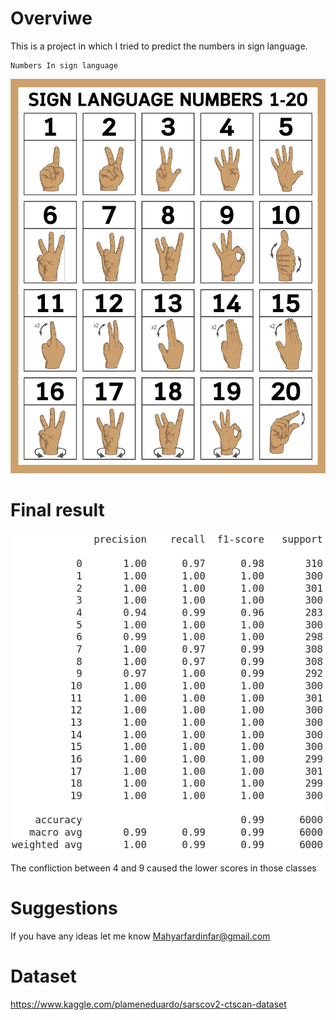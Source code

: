 # Overviwe 

This is a project in which I tried to predict the numbers in sign language.

	Numbers In sign language
	

![alt text](https://github.com/MahyarFardin/Neural-Networks/blob/neural-network/CNN/Detecting_Sign_Numbers/asl-sign-language-numbers-1-20_313731.jpg)


# Final result

 ![alt text](https://github.com/MahyarFardin/Neural-Networks/blob/neural-network/CNN/Detecting_Sign_Numbers/Screenshot%20from%202022-03-10%2021-33-18.png)
 
 
 The confliction between 4 and 9 caused the lower scores in those classes


# Suggestions

If you have any ideas let me know Mahyarfardinfar@gmail.com

# Dataset 

https://www.kaggle.com/plameneduardo/sarscov2-ctscan-dataset


